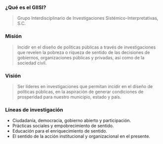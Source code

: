 
### ¿Qué es el GIISI?

> Grupo Interdisciplinario de Investigaciones Sistémico-Interpretativas, S.C.

### Misión

> Incidir en el diseño de políticas públicas a través de investigaciones que revelen la pobreza o riqueza de sentido de las decisiones de gobiernos, organizaciones públicas y privadas, así como de la sociedad civil.

### Visión

> Ser líderes en investigaciones que permitan incidir en el diseño de políticas públicas, en la aspiración de generar condiciones de prosperidad para nuestro municipio, estado y país.

### Líneas de investigación

* Ciudadanía, democracia, gobierno abierto y participación.
* Prácticas sociales y empobrecimiento de sentido.
* Educación para el enriquecimiento de sentido.
* El sentido de la acción institucional y organizacional en el presente.
